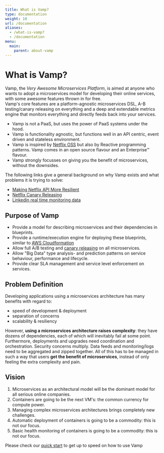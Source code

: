 ```yaml
---
title: What is Vamp?
type: documentation
weight: 10
url: /documentation
aliases:
  - /what-is-vamp?
  - /documentation
menu:
  main:
    parent: about-vamp
---
```


# What is Vamp?

Vamp, the _Very Awesome Microservices Platform_, is aimed at anyone who wants to adopt a microservices model for 
developing their online services, with some awesome features thrown in for free.  
Vamp's core features are a platform-agnostic microservices DSL, A-B testing/canary releasing on everything
and a deep and extendable metrics engine that monitors everything and directly feeds back into your services.

* Vamp is not a PaaS, but uses the power of PaaS systems under the hood.
* Vamp is functionality agnostic, but functions well in an API centric, event driven and stateless environment. 
* Vamp is inspired by [Netflix OSS](http://netflix.github.io/) but also by Reactive programming patterns. Vamp comes in an open source flavour and an Enterprise™ flavour.
* Vamp strongly focusses on giving you the benefit of microservices, without the downsides.

The following links give a general background on why Vamp exists and what problems it is trying to solve: 

* [Making Netflix API More Resilient](http://techblog.netflix.com/2011/12/making-netflix-api-more-resilient.html)
* [Netflix Canary Releasing](http://techblog.netflix.com/2013/08/deploying-netflix-api.html)
* [Linkedin real time monitoring data](http://engineering.linkedin.com/distributed-systems/log-what-every-software-engineer-should-know-about-real-time-datas-unifying)

## Purpose of Vamp

* Provide a model for describing microservices and their dependencies in blueprints.
* Provide a runtime/execution engine for deploying these blueprints, similar to [AWS Cloudformation](http://aws.amazon.com/cloudformation/)
* Allow full A/B testing and [canary releasing](http://martinfowler.com/bliki/CanaryRelease.html) on all microservices.
* Allow "Big Data" type analysis- and prediction patterns on service behaviour, performance and lifecycle.
* Provide clear SLA management and service level enforcement on services.

## Problem Definition

Developing applications using a microservices architecture has many benefits with regard to:

* speed of development & deployment
* separation of concerns
* scalability & resiliency

However, __using a microservices architecture raises complexity__: they have dozens of dependencies, each of which
will inevitably fail at some point. Furthermore, deployments and upgrades need coordination and orchestration. 
Security concerns multiply. Data feeds and monitoring/logs need to be aggregated and zipped together.
All of this has to be managed in such a way that users __get the benefit of microservices__, instead of only 
feeling the extra complexity and pain.

## Vision

1. Microservices as an architectural model will be the dominant model for all serious online companies.
2. Containers are going to be the next VM's: the common currency for compute power.
3. Managing complex microservices architectures brings completely new challenges.
4. Automatic deployment of containers is going to be a commodity: this is not our focus.
5. Basic health monitoring of containers is going to be a commodity: this is not our focus.

Please check our [quick start](/quick-start/) to get up to speed on how to use Vamp